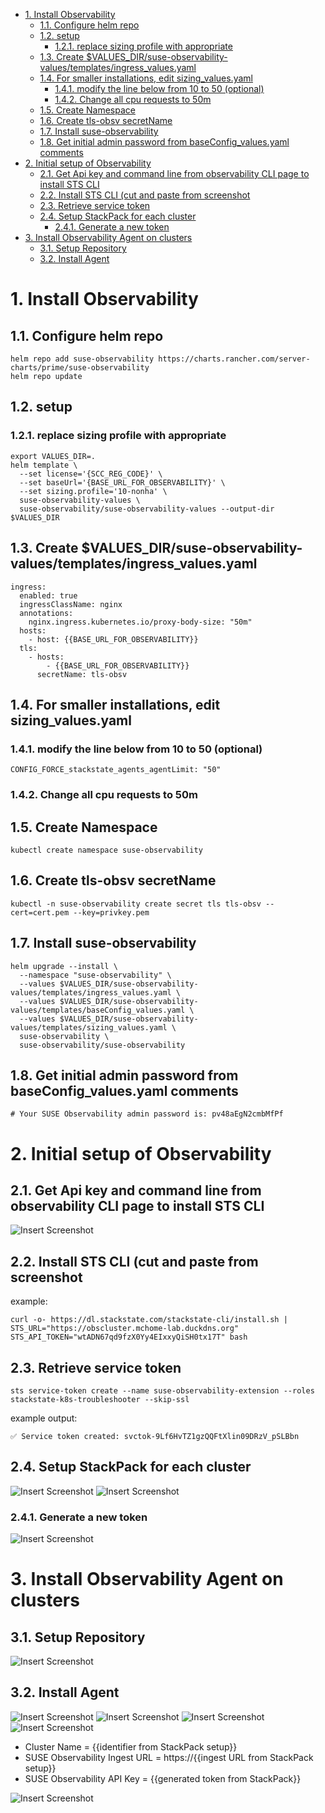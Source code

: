 - [1. Install Observability](#1-install-observability)
  - [1.1. Configure helm repo](#11-configure-helm-repo)
  - [1.2. setup](#12-setup)
    - [1.2.1. replace sizing profile with appropriate](#121-replace-sizing-profile-with-appropriate)
  - [1.3. Create $VALUES\_DIR/suse-observability-values/templates/ingress\_values.yaml](#13-create-values_dirsuse-observability-valuestemplatesingress_valuesyaml)
  - [1.4. For smaller installations, edit sizing\_values.yaml](#14-for-smaller-installations-edit-sizing_valuesyaml)
    - [1.4.1. modify the line below from 10 to 50 (optional)](#141-modify-the-line-below-from-10-to-50-optional)
    - [1.4.2. Change all cpu requests to 50m](#142-change-all-cpu-requests-to-50m)
  - [1.5. Create Namespace](#15-create-namespace)
  - [1.6. Create tls-obsv secretName](#16-create-tls-obsv-secretname)
  - [1.7. Install suse-observability](#17-install-suse-observability)
  - [1.8. Get initial admin password from baseConfig\_values.yaml comments](#18-get-initial-admin-password-from-baseconfig_valuesyaml-comments)
- [2. Initial setup of Observability](#2-initial-setup-of-observability)
  - [2.1. Get Api key and command line from observability CLI page to install STS CLI](#21-get-api-key-and-command-line-from-observability-cli-page-to-install-sts-cli)
  - [2.2. Install STS CLI (cut and paste from screenshot](#22-install-sts-cli-cut-and-paste-from-screenshot)
  - [2.3. Retrieve service token](#23-retrieve-service-token)
  - [2.4. Setup StackPack for each cluster](#24-setup-stackpack-for-each-cluster)
    - [2.4.1. Generate a new token](#241-generate-a-new-token)
- [3. Install Observability Agent on clusters](#3-install-observability-agent-on-clusters)
  - [3.1. Setup Repository](#31-setup-repository)
  - [3.2. Install Agent](#32-install-agent)

# 1. Install Observability
## 1.1. Configure helm repo

```
helm repo add suse-observability https://charts.rancher.com/server-charts/prime/suse-observability
helm repo update
```

## 1.2. setup 
### 1.2.1. replace sizing profile with appropriate 

```
export VALUES_DIR=.
helm template \
  --set license='{SCC_REG_CODE}' \
  --set baseUrl='{BASE_URL_FOR_OBSERVABILITY}' \
  --set sizing.profile='10-nonha' \
  suse-observability-values \
  suse-observability/suse-observability-values --output-dir $VALUES_DIR
```

## 1.3. Create $VALUES_DIR/suse-observability-values/templates/ingress_values.yaml

```
ingress:
  enabled: true
  ingressClassName: nginx
  annotations:
    nginx.ingress.kubernetes.io/proxy-body-size: "50m"
  hosts:
    - host: {{BASE_URL_FOR_OBSERVABILITY}}
  tls:
    - hosts:
        - {{BASE_URL_FOR_OBSERVABILITY}}
      secretName: tls-obsv
```


## 1.4. For smaller installations, edit sizing_values.yaml  

### 1.4.1. modify the line below from 10 to 50 (optional)

```
CONFIG_FORCE_stackstate_agents_agentLimit: "50"
```

### 1.4.2. Change all cpu requests to 50m


## 1.5. Create Namespace

```
kubectl create namespace suse-observability
```

## 1.6. Create tls-obsv secretName

```
kubectl -n suse-observability create secret tls tls-obsv --cert=cert.pem --key=privkey.pem
```

## 1.7. Install suse-observability

```
helm upgrade --install \
  --namespace "suse-observability" \
  --values $VALUES_DIR/suse-observability-values/templates/ingress_values.yaml \
  --values $VALUES_DIR/suse-observability-values/templates/baseConfig_values.yaml \
  --values $VALUES_DIR/suse-observability-values/templates/sizing_values.yaml \
  suse-observability \
  suse-observability/suse-observability
```

## 1.8. Get initial admin password from baseConfig_values.yaml comments

```
# Your SUSE Observability admin password is: pv48aEgN2cmbMfPf
```

# 2. Initial setup of Observability

## 2.1. Get Api key and command line from observability CLI page to install STS CLI

![Insert Screenshot](./images/media/sts_cli.png)

## 2.2. Install STS CLI (cut and paste from screenshot

example:

```
curl -o- https://dl.stackstate.com/stackstate-cli/install.sh | STS_URL="https://obscluster.mchome-lab.duckdns.org" STS_API_TOKEN="wtADN67qd9fzX0Yy4EIxxyQiSH0tx17T" bash
```

## 2.3. Retrieve service token

```
sts service-token create --name suse-observability-extension --roles stackstate-k8s-troubleshooter --skip-ssl
```

example output:

```
✅ Service token created: svctok-9Lf6HvTZ1gzQQFtXlin09DRzV_pSLBbn
```

## 2.4. Setup StackPack for each cluster

![Insert Screenshot](./images/media/stackpack1.png)
![Insert Screenshot](./images/media/stackpack2.png)

### 2.4.1. Generate a new token

![Insert Screenshot](./images/media/stackpack3.png)



# 3. Install Observability Agent on clusters

## 3.1. Setup Repository

![Insert Screenshot](./images/media/add_observability_repo.png)

## 3.2. Install Agent

![Insert Screenshot](./images/media/apps_charts_filter_observability.png)
![Insert Screenshot](./images/media/apps_charts_install_observability.png)
![Insert Screenshot](./images/media/apps_charts_install_step1_observability.png)
![Insert Screenshot](./images/media/apps_charts_install_step2_observability.png)

* Cluster Name = {{identifier from StackPack setup}}
* SUSE Observability Ingest URL = https://{{ingest URL from StackPack setup}}
* SUSE Observability API Key = {{generated token from StackPack}}

![Insert Screenshot](./images/media/apps_charts_install_step3_observability.png)